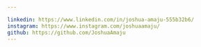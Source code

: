 ```yaml
---

linkedin: https://www.linkedin.com/in/joshua-amaju-555b32b6/
instagram: https://www.instagram.com/joshuaamaju/
github: https://github.com/JoshuaAmaju
---
```

